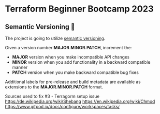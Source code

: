 # Terraform Beginner Bootcamp 2023

## Semantic Versioning :mage:
The project is going to utilize [semantic versioning](https://semver.org/). 

Given a version number **MAJOR.MINOR.PATCH**, increment the:

- **MAJOR** version when you make incompatible API changes
- **MINOR** version when you add functionality in a backward compatible manner
- **PATCH** version when you make backward compatible bug fixes

Additional labels for pre-release and build metadata are available as extensions to the **MAJOR.MINOR.PATCH** format.

Sources used to fix #3 - Terragorm setup issue
https://de.wikipedia.org/wiki/Shebang
https://en.wikipedia.org/wiki/Chmod
https://www.gitpod.io/docs/configure/workspaces/tasks/